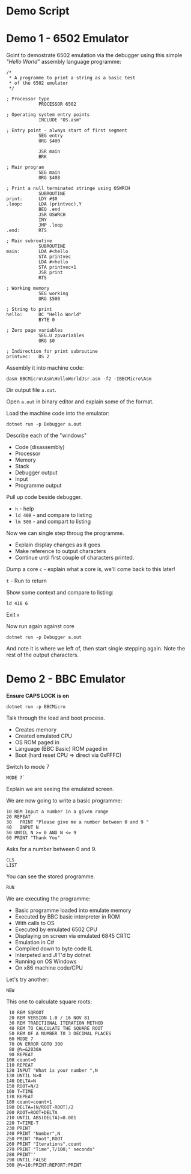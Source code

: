 # Demo Script

# Demo 1 - 6502 Emulator

Goint to demostrate 6502 emulation via the debugger using
this simple *"Hello World"* assembly language programme:

```
/*
 * A programme to print a string as a basic test
 * of the 6502 emulator
 */

; Processor type
            PROCESSOR 6502

; Operating system entry points
            INCLUDE "OS.asm"

; Entry point - always start of first segment
            SEG entry
            ORG $400

            JSR main
            BRK

; Main program
            SEG main
            ORG $408

; Print a null terminated stringe using OSWRCH
            SUBROUTINE
print:      LDY #$0
.loop:      LDA (printvec),Y
            BEQ .end
            JSR OSWRCH
            INY
            JMP .loop
.end:       RTS

; Main subroutine
            SUBROUTINE
main:       LDA #<hello
            STA printvec
            LDA #>hello
            STA printvec+1
            JSR print
            RTS

; Working memory
            SEG working
            ORG $500

; String to print
hello:      DC "Hello World"
            BYTE 0

; Zero page variables
            SEG.U zpvariables
            ORG $0

; Indirection for print subroutine
printvec:   DS 2
```

Assembly it into machine code:

```
dasm BBCMicro\Asm\HelloWorldJsr.asm -f2 -IBBCMicro\Asm
```

Dir output file `a.out`.

Open `a.out` in binary editor and explain some of the format.

Load the machine code into the emulator:

```
dotnet run -p Debugger a.out
```

Describe each of the "windows"

* Code (disassembly)
* Processor 
* Memory
* Stack
* Debugger output
* Input
* Programme output

Pull up code beside debugger.

* `h` - help
* `ld 408` - and compare to listing
* `lm 500` - and compart to listing

Now we can single step throug the programme.

* Explain display changes as it goes
* Make reference to output characters
* Continue until first couple of characters printed.

Dump a core `c` - explain what a core is, we'll come back to this later!

`t` - Run to return

Show some context and compare to listing:

`ld 416 6 `

Exit `x`

Now run again against core

```
dotnet run -p Debugger a.out
```

And note it is where we left of,  then start single stepping again. 
Note the rest of the output characters.

# Demo 2 - BBC Emulator

**Ensure CAPS LOCK is on**

```
dotnet run -p BBCMicro
```

Talk through the load and boot process.

* Creates memory
* Created emulated CPU
* OS ROM paged in
* Language (BBC Basic) ROM paged in
* Boot (hard reset CPU => direct via 0xFFFC)

Switch to mode 7

```
MODE 7`
```

Explain we are seeing the emulated screen.

We are now going to write a basic programme:

```
10 REM Input a number in a given range
20 REPEAT
30   PRINT "Please give me a number between 0 and 9 "
40   INPUT N
50 UNTIL N >= 0 AND N <= 9
60 PRINT "Thank You"
```

Asks for a number between 0 and 9.

```
CLS
LIST
```

You can see the stored programme.

```
RUN
```

We are executing the programme:

* Basic programme loaded into emulate memory
* Executed by BBC basic interpreter in ROM
* With calls to OS
* Executed by emulated 6502 CPU
* Displaying on screen via emulated 6845 CRTC
* Emulation in C#
* Compiled down to byte code IL
* Interpeted and JIT'd by dotnet 
* Running on OS Windows
* On x86 machine code/CPU

Let's try another:

```
NEW
```

This one to calculate square roots:

```
 10 REM SQROOT
 20 REM VERSION 1.0 / 16 NOV 81
 30 REM TRADITIONAL ITERATION METHOD
 40 REM TO CALCULATE THE SQUARE ROOT
 50 REM OF A NUMBER TO 3 DECIMAL PLACES
 60 MODE 7
 70 ON ERROR GOTO 300
 80 @%=&2030A
 90 REPEAT
100 count=0
110 REPEAT
120 INPUT "What is your number ",N
130 UNTIL N>0
140 DELTA=N
150 ROOT=N/2
160 T=TIME
170 REPEAT
180 count=count+1
190 DELTA=(N/ROOT-ROOT)/2
200 ROOT=ROOT+DELTA
210 UNTIL ABS(DELTA)<0.001
220 T=TIME-T
230 PRINT
240 PRINT "Number",N
250 PRINT "Root",ROOT
260 PRINT "Iterations",count
270 PRINT "Time",T/100;" seconds"
280 PRINT''
290 UNTIL FALSE
300 @%=10:PRINT:REPORT:PRINT
```







